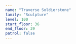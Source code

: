 ```yaml
---
name: "Traverse Soldierstone"
family: "Sculpture"
level: 100
start_floor: 36
end_floor: 39
patrol: false
---
```

